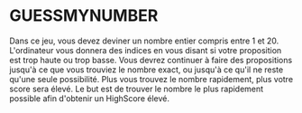 # GUESSMYNUMBER

Dans ce jeu, vous devez deviner un nombre entier compris entre 1 et 20. L'ordinateur vous donnera des indices en vous disant si votre proposition est trop haute ou trop basse. Vous devrez continuer à faire des propositions jusqu'à ce que vous trouviez le nombre exact, ou jusqu'à ce qu'il ne reste qu'une seule possibilité. Plus vous trouvez le nombre rapidement, plus votre score sera élevé. Le but est de trouver le nombre le plus rapidement possible afin d'obtenir un HighScore élevé.
